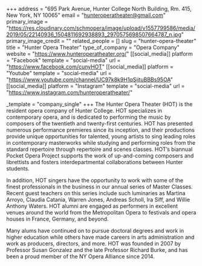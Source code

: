 +++
address = "695 Park Avenue, Hunter College North Building, Rm. 415, New York, NY 10065"
email = "hunteroperatheater@gmail.com"
primary_image = "https://res.cloudinary.com/schmopera/image/upload/v1557799586/media/2019/05/22140936_1504811692938893_2970575698507664787_n.jpg"
primary_image_credit = ""
related_people = []
slug = "hunter-opera-theater"
title = "Hunter Opera Theater"
type_of_company = "Opera Company"
website = "https://www.hunteroperatheater.org/"
[[social_media]]
platform = "Facebook"
template = "social-media"
url = "https://www.facebook.com/cunyHOT"
[[social_media]]
platform = "Youtube"
template = "social-media"
url = "https://www.youtube.com/channel/UC97k8k9H1qSijtuBBBs95OA"
[[social_media]]
platform = "Instagram"
template = "social-media"
url = "https://www.instagram.com/hunteroperatheater/"

_template = "company_single"
+++
The Hunter Opera Theater (HOT) is the resident opera company of Hunter College.  HOT specializes in contemporary opera, and is dedicated to performing the music by composers of the twentieth and twenty-first centuries.  HOT has presented numerous performance premieres since its inception, and their productions provide unique opportunities for talented, young artists to sing leading roles in contemporary masterworks while studying and performing roles from the standard repertoire through repertoire and scenes classes.  HOT’s biannual Pocket Opera Project supports the work of up-and-coming composers and librettists and fosters interdepartmental collaborations between Hunter students. 

In addition, HOT singers have the opportunity to work with some of the finest professionals in the business in our annual series of Master Classes.  Recent  guest teachers on this series include such luminaries as Martina Arroyo, Claudia Catania, Warren Jones, Andreas Scholl, Ira Siff, and Willie Anthony Waters. HOT alumni are engaged as performers in excellent venues around the world from the Metropolitan Opera to festivals and opera houses in France, Germany, and beyond.  

Many alums have continued on to pursue doctoral degrees and work in higher education while others have made careers in arts administration and work as producers, directors, and more. HOT was founded in 2007 by Professor Susan Gonzalez and the late Professor Richard Burke, and has been a proud member of the NY Opera Alliance since 2014.